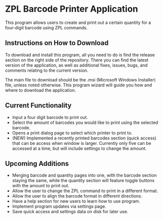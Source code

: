 # ZPL Barcode Printer Application

This program allows users to create and print out a certain quantity for a four-digit barcode using ZPL commands.

## Instructions on How to Download

To download and install this program, all you need to do is find the release section on the right side of the repository. There you can find the latest version of the application, as well as additional fixes, issues, bugs, and comments relating to the current version.

The main file to download should be the .msi (Microsoft Windows Installer) file, unless noted otherwise. This program wizard will guide you how and where to download the application.

## Current Functionality
- Input a four digit barcode to print out.
- Select the amount of barcodes you would like to print using the selected barcode.
- Opens a print dialog page to select which printer to print to.
- (NEW) Implemented a recently printed barcodes section (quick access) that can be access when window is larger. Currently only five can be accessed at a time, but will include settings to change the amount.

## Upcoming Additions
- Merging barcode and quantity pages into one, with the barcode section staying the same, while the quantity section will feature toggle buttons with the amount to print out.
- Allow the user to change the ZPL command to print in a different format.
- Allow the user to align the barcode format in different directions.
- Have a help section for new users to learn how to use program.
- Implement program updates via settings page.
- Save quick access and settings data on disk for later use.
